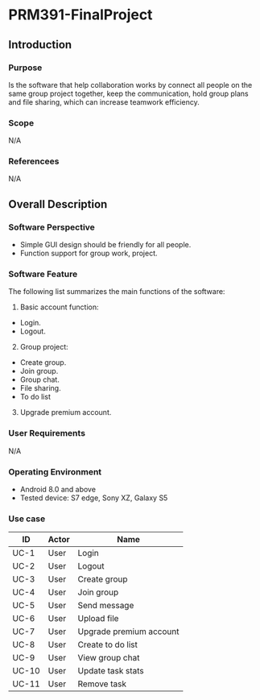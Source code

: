 # PRM391-FinalProject

## Introduction
### Purpose
Is the software that help collaboration works by connect all people on the same group project together, keep the communication, hold group plans and file sharing, which can increase teamwork efficiency.
### Scope
N/A
### Referencees
N/A
## Overall Description
### Software Perspective
-    Simple GUI design should be friendly for all people.
-    Function support for group work, project.
### Software Feature
The following list summarizes the main functions of the software:
1. Basic account function:
- Login.
- Logout.
2. Group project:
- Create group.
- Join group.
- Group chat.
- File sharing.
- To do list
3. Upgrade premium account.
### User Requirements
N/A
### Operating Environment
- Android 8.0 and above
- Tested device: S7 edge, Sony XZ, Galaxy S5
### Use case
|    ID    |  Actor  |  Name  | 
| ------- | ------- | ------- |
| UC-1 | User | Login |
| UC-2 | User | Logout |
| UC-3 | User | Create group |
| UC-4 | User | Join group |
| UC-5 | User | Send message |
| UC-6 | User | Upload file |
| UC-7 | User | Upgrade premium account |
| UC-8 | User | Create to do list |
| UC-9 | User | View group chat |
| UC-10 | User | Update task stats |
| UC-11 | User | Remove task |

